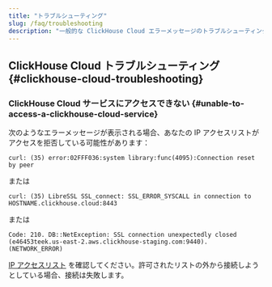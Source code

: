 ```yaml
---
title: "トラブルシューティング"
slug: /faq/troubleshooting
description: "一般的な ClickHouse Cloud エラーメッセージのトラブルシューティング方法。"
---
```


## ClickHouse Cloud トラブルシューティング {#clickhouse-cloud-troubleshooting}

### ClickHouse Cloud サービスにアクセスできない {#unable-to-access-a-clickhouse-cloud-service}

次のようなエラーメッセージが表示される場合、あなたの IP アクセスリストがアクセスを拒否している可能性があります：

```response
curl: (35) error:02FFF036:system library:func(4095):Connection reset by peer
```
または
```response
curl: (35) LibreSSL SSL_connect: SSL_ERROR_SYSCALL in connection to HOSTNAME.clickhouse.cloud:8443
```
または
```response
Code: 210. DB::NetException: SSL connection unexpectedly closed (e46453teek.us-east-2.aws.clickhouse-staging.com:9440). (NETWORK_ERROR)
```

[IP アクセスリスト](/cloud/security/setting-ip-filters) を確認してください。許可されたリストの外から接続しようとしている場合、接続は失敗します。
